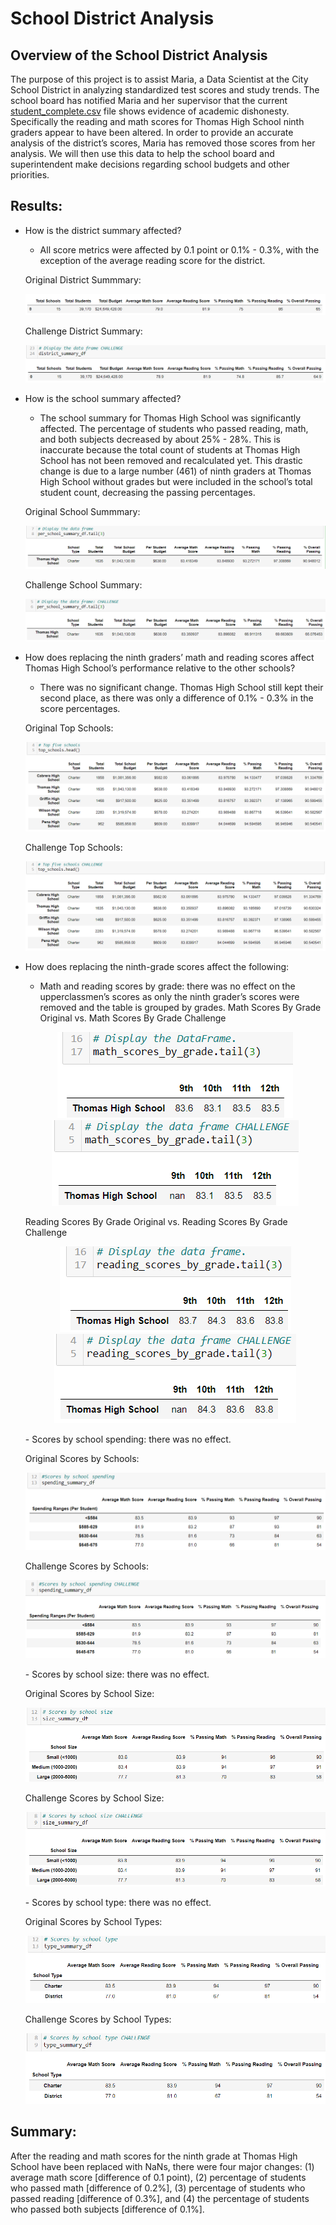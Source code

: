 # School District Analysis

## Overview of the School District Analysis
The purpose of this project is to assist Maria, a Data Scientist at the City School District in analyzing standardized test scores and study trends. The school board has notified Maria and her supervisor that the current [student_complete.csv](https://github.com/nguyencao247/School_District_Analysis/blob/main/Resources/students_complete.csv) file shows evidence of academic dishonesty. Specifically the reading and math scores for Thomas High School ninth graders appear to have been altered. In order to provide an accurate analysis of the district’s scores, Maria has removed those scores from her analysis. We will then use this data to help the school board and superintendent make decisions regarding school budgets and other priorities. 

## Results: 
- How is the district summary affected?
  - All score metrics were affected by 0.1 point or 0.1% - 0.3%, with the exception of the average reading score for the district.
  
  Original District Summmary:
  <p align="center"><img src="Resources/district_summary.PNG"></p>
  Challenge District Summary:
  <p align="center"><img src="Resources/district_summary_chal.PNG"></p>
- How is the school summary affected?
  - The school summary for Thomas High School was significantly affected. The percentage of students who passed reading, math, and both subjects decreased by about 25% - 28%. This is inaccurate because the total count of students at Thomas High School has not been removed and recalculated yet. This drastic change is due to a large number (461) of ninth graders at Thomas High School without grades but were included in the school’s total student count, decreasing the passing percentages. 
  
  Original School Summmary:
  <p align="center"><img src="Resources/school_summary.PNG"></p>
  Challenge School Summary:
  <p align="center"><img src="Resources/school_summary_chal.PNG"></p>
- How does replacing the ninth graders’ math and reading scores affect Thomas High School’s performance relative to the other schools?
  - There was no significant change. Thomas High School still kept their second place, as there was only a difference of 0.1% - 0.3% in the score percentages.
  
  Original Top Schools:
  <p align="center"><img src="Resources/top_schools.PNG"></p>
  Challenge Top Schools:
  <p align="center"><img src="Resources/top_schools_chal.PNG"></p>  
- How does replacing the ninth-grade scores affect the following:
  - Math and reading scores by grade: there was no effect on the upperclassmen’s scores as only the ninth grader’s scores were removed and the table is grouped by grades.
  Math Scores By Grade Original vs. Math Scores By Grade Challenge
  <p align="center"><img src="Resources/math_by_grade.PNG"> <img src="Resources/math_by_grade_chal.PNG"></p>
  Reading Scores By Grade Original vs. Reading Scores By Grade Challenge
  <p align="center"><img src="Resources/read_by_grade.PNG"> <img src="Resources/read_by_grade_chal.PNG"></p>
  - Scores by school spending: there was no effect. 
  
  Original Scores by Schools:
  <p align="center"><img src="Resources/spending_summary.PNG"></p>
  Challenge Scores by Schools:
  <p align="center"><img src="Resources/spending_summary_chal.PNG"></p>    
  - Scores by school size: there was no effect.
  
  Original Scores by School Size:
  <p align="center"><img src="Resources/size_summary.PNG"></p>
  Challenge Scores by School Size:
  <p align="center"><img src="Resources/size_summary_chal.PNG"></p>    
  - Scores by school type: there was no effect.
  
  Original Scores by School Types:
  <p align="center"><img src="Resources/type_summary.PNG"></p>
  Challenge Scores by School Types:
  <p align="center"><img src="Resources/type_summary_chal.PNG"></p>  

## Summary: 
After the reading and math scores for the ninth grade at Thomas High School have been replaced with NaNs, there were four major changes: (1) average math score [difference of 0.1 point), (2) percentage of students who passed math [difference of 0.2%], (3) percentage of students who passed reading [difference of 0.3%], and (4) the percentage of students who passed both subjects [difference of 0.1%].
